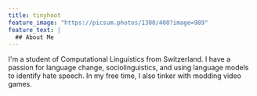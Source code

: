 ```yaml
---
title: tinyhoot
feature_image: "https://picsum.photos/1300/400?image=989"
feature_text: |
  ## About Me
---
```


I'm a student of Computational Linguistics from Switzerland. I have a passion for language change, sociolinguistics, and using language models to identify hate speech. In my free time, I also tinker with modding video games.
